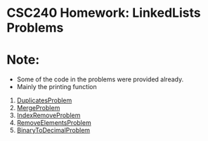 
# CSC240 Homework: LinkedLists Problems
# Note:
- Some of the code in the problems were provided already. 
- Mainly the printing function

1. [DuplicatesProblem](DuplicatesProblem.java)
2. [MergeProblem](MergeProblem.java)
3. [IndexRemoveProblem](IndexRemoveProblem.java)
4. [RemoveElementsProblem](RemoveElementsProblem.java)
5. [BinaryToDecimalProblem](BinaryToDecimalProblem.java)

